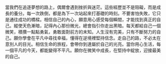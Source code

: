 當我們在追逐夢想的路上，偶爾會遇到挫折與迷茫。這些經歷並不是阻礙，而是成長的養分。每一次跌倒，都是為下一次站起來打基礎的時刻。不要害怕失敗，它只是通往成功的橋樑。相信自己的內心，願意用心感受每個瞬間，才能找到真正的自己。縱使天色漸暗，記得內心那份微光，總會指引你走出黑暗。每天都給自己一個微笑，積攢一點點勇氣，勇敢面對前方的未知。人生沒有完美，只有不斷努力的自己。願你學會在平凡中尋找幸福，懂得在逆境裡堅持信念。走自己的路，不必太在意別人的目光。相信生命的旅程，會帶你到達屬於自己的光亮。當你用心生活，每一個平凡的今天，都能變得不平凡。願你在微笑中成長，在堅持中綻放，迎接最美的自己。
